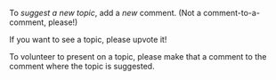 
To *suggest a new topic*, add a *new* comment.  (Not a comment-to-a-comment, please!)

If you want to see a topic, please upvote it!

To volunteer to present on a topic, please make that a comment to the comment where the topic is suggested.


